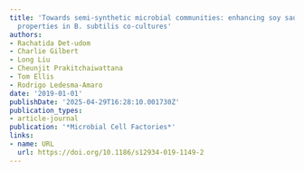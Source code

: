 ```yaml
---
title: 'Towards semi-synthetic microbial communities: enhancing soy sauce fermentation
  properties in B. subtilis co-cultures'
authors:
- Rachatida Det-udom
- Charlie Gilbert
- Long Liu
- Cheunjit Prakitchaiwattana
- Tom Ellis
- Rodrigo Ledesma‐Amaro
date: '2019-01-01'
publishDate: '2025-04-29T16:28:10.001730Z'
publication_types:
- article-journal
publication: '*Microbial Cell Factories*'
links:
- name: URL
  url: https://doi.org/10.1186/s12934-019-1149-2
---
```

